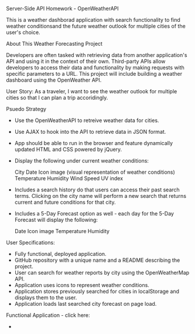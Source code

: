 Server-Side API Homework - OpenWeatherAPI

This is a weather dashborad application with search functionality to find weather conditionsand the future weather outlook for multiple cities of the user's choice.

About This Weather Forecasting Project

Developers are often tasked with retrieving data from another application's API and using it in the context of their own. Third-party APIs allow developers to access their data and functionality by making requests with specific parameters to a URL.  This project will include building a weather dashboard using the OpenWeather API.

User Story: As a traveler, I want to see the weather outlook for multiple cities so that I can plan a trip accoridingly.

Psuedo Strategy 

- Use the OpenWeatherAPI to retreive weather data for cities.
- Use AJAX to hook into the API to retrieve data in JSON format.
- App should be able to run in the browser and feature dynamically updated HTML and CSS powered by jQuery.
- Display the following under current weather conditions:

  City
  Date
  Icon image (visual representation of weather conditions)
  Temperature
  Humidity 
  Wind Speed
  UV index

- Includes a search history do that users can access their past search terms. Clicking on the city name will perform a new search that returns current and future conditions for that city.

- Includes a 5-Day Forecast option as well - each day for the 5-Day Forecast will display the following:

  Date
  Icon image 
  Temperature
  Humidity

User Specifications:

- Fully functional, deployed application.
- GitHub repository with a unique name and a README describing the project.
- User can search for weather reports by city using the OpenWeatherMap API.
- Application uses icons to represent weather conditions.
- Application stores previously searched for cities in localStorage and displays them to the user.
- Application loads last searched city forecast on page load.

Functional Application - click here:

- 
